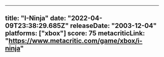 
---
title: "I-Ninja"
date: "2022-04-09T23:38:29.685Z"
releaseDate: "2003-12-04"
platforms: ["xbox"]
score: 75
metacriticLink: "https://www.metacritic.com/game/xbox/i-ninja"
---

